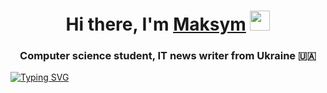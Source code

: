 <h1 align="center">Hi there, I'm <a href="https://daniilshat.ru/" target="_blank">Maksym</a> 
<img src="https://github.com/blackcater/blackcater/raw/main/images/Hi.gif" height="32"/></h1>
<h3 align="center">Computer science student, IT news writer from Ukraine 🇺🇦</h3>

[![Typing SVG](https://readme-typing-svg.demolab.com/?lines=Hi+there,+my+name+Maksym;I'm+student+frondend+developer)](https://git.io/typing-svg)
